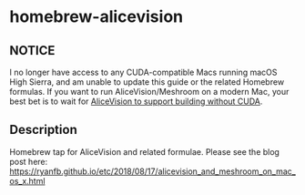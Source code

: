 # homebrew-alicevision

## **NOTICE**

I no longer have access to any CUDA-compatible Macs running macOS High Sierra, and am unable to update this guide or the related Homebrew formulas. If you want to run AliceVision/Meshroom on a modern Mac, your best bet is to wait for [AliceVision to support building without CUDA](https://github.com/alicevision/AliceVision/issues/439).

## Description

Homebrew tap for AliceVision and related formulae. Please see the blog post here: <https://ryanfb.github.io/etc/2018/08/17/alicevision_and_meshroom_on_mac_os_x.html>
